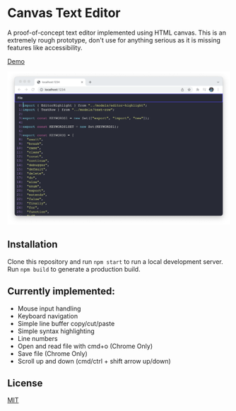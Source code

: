 # Canvas Text Editor

A proof-of-concept text editor implemented using HTML canvas. This is an extremely rough prototype, don't use for anything serious as it is missing features like accessibility.

[Demo](https://cfu288.github.io/canvas-text-editor/)

![screenshot](./example.png)

## Installation

Clone this repository and run `npm start` to run a local development server.
Run `npm build` to generate a production build.

## Currently implemented:

- Mouse input handling
- Keyboard navigation
- Simple line buffer copy/cut/paste
- Simple syntax highlighting
- Line numbers
- Open and read file with cmd+o (Chrome Only)
- Save file (Chrome Only)
- Scroll up and down (cmd/ctrl + shift arrow up/down)

## License

[MIT](https://choosealicense.com/licenses/mit/)
